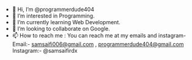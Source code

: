 - 👋 Hi, I’m @programmerdude404
- 👀 I’m interested in Programming.
- 🌱 I’m currently learning Web Development.
- 💞️ I’m looking to collaborate on Google.
- 📫 How to reach me : 
You can reach me at my emails and instagram-
Email:- samsaifi006@gmail.com  ,  programmerdude404@gmail.com
Instagram:- @samsaifirdx

<!---
programmerdude404/programmerdude404 is a ✨ special ✨ repository because its `README.md` (this file) appears on your GitHub profile.
You can click the Preview link to take a look at your changes.
--->
